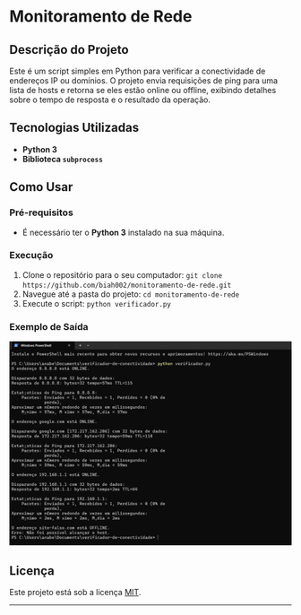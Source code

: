 # Monitoramento de Rede

## Descrição do Projeto

Este é um script simples em Python para verificar a conectividade de endereços IP ou domínios. O projeto envia requisições de ping para uma lista de hosts e retorna se eles estão online ou offline, exibindo detalhes sobre o tempo de resposta e o resultado da operação.

## Tecnologias Utilizadas

* **Python 3**
* **Biblioteca `subprocess`**

## Como Usar

### Pré-requisitos
* É necessário ter o **Python 3** instalado na sua máquina.

### Execução
1.  Clone o repositório para o seu computador:
    `git clone https://github.com/biah002/monitoramento-de-rede.git`
2.  Navegue até a pasta do projeto:
    `cd monitoramento-de-rede`
3.  Execute o script:
    `python verificador.py`

### Exemplo de Saída

![Captura de tela do terminal mostrando o resultado do script](saida.png)    

## Licença

Este projeto está sob a licença [MIT](https://opensource.org/licenses/MIT).

---
